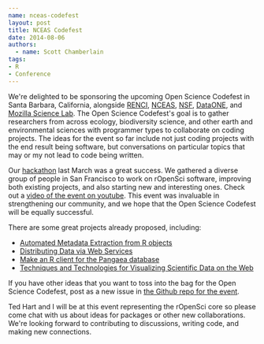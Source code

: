 ```yaml
---
name: nceas-codefest
layout: post
title: NCEAS Codefest
date: 2014-08-06
authors:
  - name: Scott Chamberlain
tags:
- R
- Conference
---
```


We're delighted to be sponsoring the upcoming Open Science Codefest in Santa Barbara, California, alongside [RENCI](http://renci.org/), [NCEAS](http://www.nceas.ucsb.edu/), [NSF](http://www.nsf.gov/), [DataONE](https://www.dataone.org/), and [Mozilla Science Lab](http://mozillascience.org/).  The Open Science Codefest's goal is to gather researchers from across ecology, biodiversity science, and other earth and environmental sciences with programmer types to collaborate on coding projects. The ideas for the event so far include not just coding projects with the end result being software, but conversations on particular topics that may or my not lead to code being written.

Our [hackathon](http://ropensci.github.io/hackathon/) last March was a great success. We gathered a diverse group of people in San Francisco to work on rOpenSci software, improving both existing projects, and also starting new and interesting ones. Check out a [video of the event on youtube](http://www.youtube.com/watch?v=iUcm5COsKJo). This event was invaluable in strengthening our community, and we hope that the Open Science Codefest will be equally successful.

There are some great projects already proposed, including:

* [Automated Metadata Extraction from R objects](https://github.com/NCEAS/open-science-codefest/issues/21)
* [Distributing Data via Web Services](https://github.com/NCEAS/open-science-codefest/issues/19)
* [Make an R client for the Pangaea database](https://github.com/NCEAS/open-science-codefest/issues/16)
* [Techniques and Technologies for Visualizing Scientific Data on the Web](https://github.com/NCEAS/open-science-codefest/issues/2)

If you have other ideas that you want to toss into the bag for the Open Science Codefest, post as a new issue in [the Github repo for the event](https://github.com/NCEAS/open-science-codefest/issues/new).

Ted Hart and I will be at this event representing the rOpenSci core so please come chat with us about ideas for packages or other new collaborations. We're looking forward to contributing to discussions, writing code, and making new connections.

